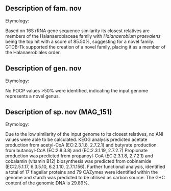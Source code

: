 ## Description of fam. nov

Etymology:


Based on 16S rRNA gene sequence similarity its closest relatives 
are members of the Halanaerobiaceae family with 
*Halanaerobium praevalens* being the top hit with a score of 85.50%, suggesting for a novel family.
GTDB-Tk supported the creation of a novel family, placing it as a member of the Halanaerobiales order. 


## Description of gen. nov

Etymology:

No POCP values >50% were identified, indicating the input genome represents a novel genus.


## Description of sp. nov (MAG_151)

Etymology:

Due to the low similarity of the input genome to its closest relatives, no ANI values were able to be calculated.
KEGG analysis predicted 
acetate production from acetyl-CoA (EC:2.3.1.8, 2.7.2.1) and 
butyrate production from butanoyl-CoA (EC:2.8.3.8) and (EC:2.3.1.19, 2.7.2.7)
Propionate production was predicted from propanoyl-CoA (EC:2.3.1.8, 2.7.2.1)
and cobalamin (vitamin B12) biosynthesis was predicted from cobinamide (EC:2.5.1.17, 6.3.5.10, 6.2.1.10, 2.7.1.156).
Further functional analysis, identified a total of 17  flagellar proteins and 79 CAZymes
were identified within the genome
and starch was predicted to be utilised as carbon source.
The G+C content of the genomic DNA is 29.89%.
